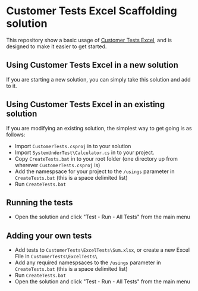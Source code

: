 # Customer Tests Excel Scaffolding solution

This repository show a basic usage of [Customer Tests Excel](https://github.com/resgroup/customer-tests-excel), and is designed to make it easier to get started.

## Using Customer Tests Excel in a new solution

If you are starting a new solution, you can simply take this solution and add to it.

## Using Customer Tests Excel in an existing solution

If you are modifying an existing solution, the simplest way to get going is as follows:

- Import `CustomerTests.csproj` in to your solution
- Import `SystemUnderTest\Calculator.cs` in to your project.  
- Copy `CreateTests.bat` in to your root folder (one directory up from wherever `CustomerTests.csproj` is)
- Add the namespsace for your project to the `/usings` parameter in `CreateTests.bat` (this is a space delimited list)
- Run `CreateTests.bat`

## Running the tests

- Open the solution and click "Test - Run - All Tests" from the main menu

## Adding your own tests

- Add tests to `CustomerTests\ExcelTests\Sum.xlsx`, or create a new Excel File in `CustomerTests\ExcelTests\`
- Add any required namespsaces to the `/usings` parameter in `CreateTests.bat` (this is a space delimited list)
- Run `CreateTests.bat`
- Open the solution and click "Test - Run - All Tests" from the main menu

